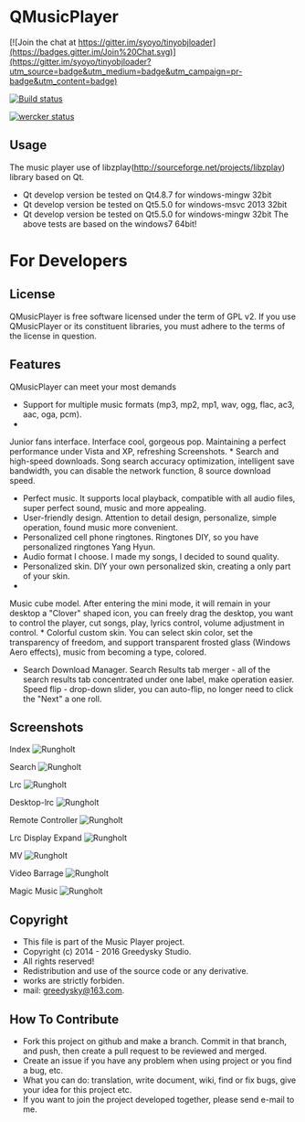 # QMusicPlayer

[![Join the chat at https://gitter.im/syoyo/tinyobjloader](https://badges.gitter.im/Join%20Chat.svg)](https://gitter.im/syoyo/tinyobjloader?utm_source=badge&utm_medium=badge&utm_campaign=pr-badge&utm_content=badge)

[![Build status](https://ci.appveyor.com/api/projects/status/tlb421q3t2oyobcn/branch/master?svg=true)](https://ci.appveyor.com/project/syoyo/tinyobjloader/branch/master)

[![wercker status](https://app.wercker.com/status/495a3bac400212cdacdeb4dd9397bf4f/m "wercker status")](https://app.wercker.com/project/bykey/495a3bac400212cdacdeb4dd9397bf4f)

Usage
----
The music player use of  libzplay(http://sourceforge.net/projects/libzplay) library based on Qt.
 * Qt develop version be tested on Qt4.8.7 for windows-mingw 32bit
 * Qt develop version be tested on Qt5.5.0 for windows-msvc 2013 32bit
 * Qt develop version be tested on Qt5.5.0 for windows-mingw 32bit
 The above tests are based on the windows7 64bit!

# For Developers

License
---
QMusicPlayer is free software licensed under the term of GPL v2. If you use QMusicPlayer or its constituent libraries, you must adhere to the terms of the license in question.

Features
-------
QMusicPlayer can meet your most demands
 * Support for multiple music formats (mp3, mp2, mp1, wav, ogg, flac, ac3, aac, oga, pcm).
 * 
Junior fans interface. Interface cool, gorgeous pop. Maintaining a perfect performance under Vista and XP, refreshing
Screenshots.
 * 
Search and high-speed downloads. Song search accuracy optimization, intelligent save bandwidth, you can disable the network function, 8 source download speed.
 * Perfect music. It supports local playback, compatible with all audio files, super perfect sound, music and more appealing.
 * User-friendly design. Attention to detail design, personalize, simple operation, found music more convenient.
 * Personalized cell phone ringtones. Ringtones DIY, so you have personalized ringtones Yang Hyun.
 * Audio format I choose. I made my songs, I decided to sound quality.
 * Personalized skin. DIY your own personalized skin, creating a only part of your skin.
 * 
Music cube model. After entering the mini mode, it will remain in your desktop a "Clover" shaped icon, you can freely drag the desktop, you want to control the player, cut songs, play, lyrics control, volume adjustment in control.
 * 
Colorful custom skin. You can select skin color, set the transparency of freedom, and support transparent frosted glass (Windows Aero effects), music from becoming a type, colored.
 * Search Download Manager. Search Results tab merger - all of the search results tab concentrated under one label, make operation easier. Speed flip - drop-down slider, you can auto-flip, no longer need to click the "Next" a one roll.

Screenshots
----

Index
![Rungholt](https://github.com/Greedysky/QMusicPlayer/blob/plugins/1.png?raw=true)

Search
![Rungholt](https://github.com/Greedysky/QMusicPlayer/blob/plugins/2.png?raw=true)

Lrc
![Rungholt](https://github.com/Greedysky/QMusicPlayer/blob/plugins/3.png?raw=true)

Desktop-lrc
![Rungholt](https://github.com/Greedysky/QMusicPlayer/blob/plugins/4.png?raw=true)

Remote Controller
![Rungholt](https://github.com/Greedysky/QMusicPlayer/blob/plugins/5.png?raw=true)

Lrc Display Expand
![Rungholt](https://github.com/Greedysky/QMusicPlayer/blob/plugins/6.png?raw=true)

MV
![Rungholt](https://github.com/Greedysky/QMusicPlayer/blob/plugins/7.png?raw=true)

Video Barrage
![Rungholt](https://github.com/Greedysky/QMusicPlayer/blob/plugins/9.png?raw=true)

Magic Music
![Rungholt](https://github.com/Greedysky/QMusicPlayer/blob/plugins/8.png?raw=true)

Copyright
-------
 * This file is part of the Music Player project.
 * Copyright (c) 2014 - 2016 Greedysky Studio.
 * All rights reserved!
 * Redistribution and use of the source code or any derivative.
 * works are strictly forbiden.
 * mail: greedysky@163.com.
 
How To Contribute
-------
 * Fork this project on github and make a branch. Commit in that branch, and push, then create a pull request to be reviewed and merged.
 * Create an issue if you have any problem when using project or you find a bug, etc.
 * What you can do: translation, write document, wiki, find or fix bugs, give your idea for this project etc.
 * If you want to join the project developed together, please send e-mail to me.